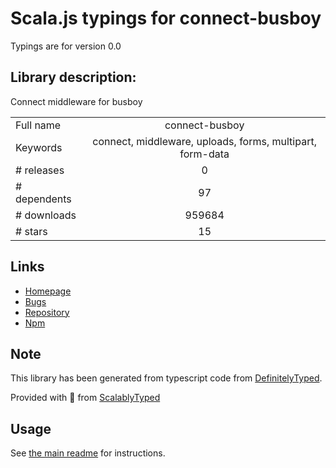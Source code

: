 
# Scala.js typings for connect-busboy

Typings are for version 0.0

## Library description:
Connect middleware for busboy

|                    |                 |
| ------------------ | :-------------: |
| Full name          | connect-busboy |
| Keywords           | connect, middleware, uploads, forms, multipart, form-data |
| # releases         | 0 |
| # dependents       | 97 |
| # downloads        | 959684 |
| # stars            | 15 |

## Links
- [Homepage](https://github.com/mscdex/connect-busboy)
- [Bugs](https://github.com/mscdex/connect-busboy/issues)
- [Repository](https://github.com/mscdex/connect-busboy)
- [Npm](https://www.npmjs.com/package/connect-busboy)
    


## Note
This library has been generated from typescript code from [DefinitelyTyped](https://definitelytyped.org).

Provided with :purple_heart: from [ScalablyTyped](https://github.com/oyvindberg/ScalablyTyped)

## Usage
See [the main readme](../../readme.md) for instructions.


